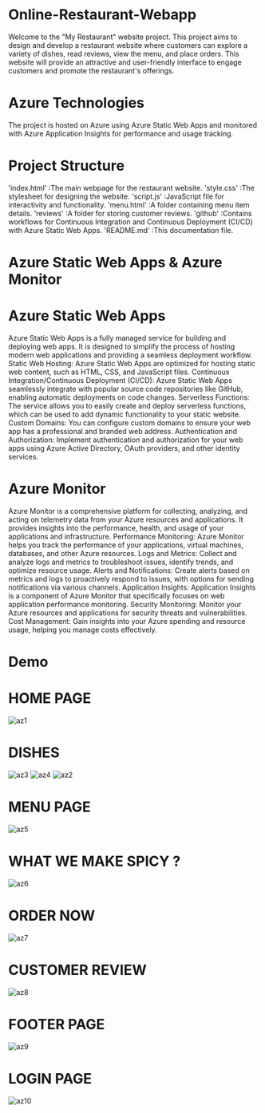 # Online-Restaurant-Webapp
Welcome to the "My Restaurant" website project. This project aims to design and develop a restaurant website where customers can explore a variety of dishes, read reviews, view the menu, and place orders. 
This website will provide an attractive and user-friendly interface to engage customers and promote the restaurant's offerings.
# Azure Technologies
The project is hosted on Azure using Azure Static Web Apps and monitored with Azure Application Insights for performance and usage tracking.
# Project Structure
'index.html' :The main webpage for the restaurant website.
'style.css' :The stylesheet for designing the website.
'script.js' :JavaScript file for interactivity and functionality.
'menu.html' :A folder containing menu item details.
'reviews'   :A folder for storing customer reviews.
'github'    :Contains workflows for Continuous Integration and Continuous Deployment (CI/CD) with Azure Static Web Apps.
'README.md' :This documentation file.

# Azure Static Web Apps & Azure Monitor

# Azure Static Web Apps
Azure Static Web Apps is a fully managed service for building and deploying web apps. 
It is designed to simplify the process of hosting modern web applications and providing a seamless deployment workflow.
    Static Web Hosting: Azure Static Web Apps are optimized for hosting static web content, such as HTML, CSS, and JavaScript files.
    Continuous Integration/Continuous Deployment (CI/CD): Azure Static Web Apps seamlessly integrate with popular source code repositories like GitHub, enabling automatic deployments on code changes.
    Serverless Functions: The service allows you to easily create and deploy serverless functions, which can be used to add dynamic functionality to your static website.
    Custom Domains: You can configure custom domains to ensure your web app has a professional and branded web address.
    Authentication and Authorization: Implement authentication and authorization for your web apps using Azure Active Directory, OAuth providers, and other identity services.

# Azure Monitor
Azure Monitor is a comprehensive platform for collecting, analyzing, and acting on telemetry data from your Azure resources and applications. 
It provides insights into the performance, health, and usage of your applications and infrastructure.
    Performance Monitoring: Azure Monitor helps you track the performance of your applications, virtual machines, databases, and other Azure resources.
    Logs and Metrics: Collect and analyze logs and metrics to troubleshoot issues, identify trends, and optimize resource usage.
    Alerts and Notifications: Create alerts based on metrics and logs to proactively respond to issues, with options for sending notifications via various channels.
    Application Insights: Application Insights is a component of Azure Monitor that specifically focuses on web application performance monitoring.
    Security Monitoring: Monitor your Azure resources and applications for security threats and vulnerabilities.
    Cost Management: Gain insights into your Azure spending and resource usage, helping you manage costs effectively.

# Demo
# HOME PAGE
![az1](https://github.com/lavanyadeepa26/Online-Restaurant-Webapp/assets/113665236/67e09149-f3a8-4587-a269-1b5e549fa9d1)
# DISHES
![az3](https://github.com/lavanyadeepa26/Online-Restaurant-Webapp/assets/113665236/8cdc60fe-965c-42e3-a920-fb9fcb824466)
![az4](https://github.com/lavanyadeepa26/Online-Restaurant-Webapp/assets/113665236/e05c3bcf-aa6b-4b6e-b1a6-ddb346833527)
![az2](https://github.com/lavanyadeepa26/Online-Restaurant-Webapp/assets/113665236/712c7f13-64e9-4e49-b3be-bbc3e0711b0e)

# MENU PAGE
![az5](https://github.com/lavanyadeepa26/Online-Restaurant-Webapp/assets/113665236/43289e0e-7a4c-4d2b-b5eb-af8b414b1592)
# WHAT WE MAKE SPICY ?
![az6](https://github.com/lavanyadeepa26/Online-Restaurant-Webapp/assets/113665236/a93b729c-ea8b-45fc-a2d8-3b6a765df9e4)
# ORDER NOW
![az7](https://github.com/lavanyadeepa26/Online-Restaurant-Webapp/assets/113665236/43ad153e-51e5-473f-8003-e095f01622da)
# CUSTOMER REVIEW
![az8](https://github.com/lavanyadeepa26/Online-Restaurant-Webapp/assets/113665236/306d3761-5ea1-442e-b9e5-79260c9b7895)
# FOOTER PAGE
![az9](https://github.com/lavanyadeepa26/Online-Restaurant-Webapp/assets/113665236/a7d57627-fa82-4cb1-9322-9821ff36b703)

# LOGIN PAGE
![az10](https://github.com/lavanyadeepa26/Online-Restaurant-Webapp/assets/113665236/cb537acc-92e4-4177-8ed3-8c778312c6a8)



